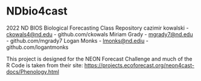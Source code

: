 # NDbio4cast
2022 ND BIOS Biological Forecasting Class Repository
cazimir kowalski - ckowals4@nd.edu - github.com/ckowals
Miriam Grady - mgrady7@nd.edu - github.com/mgrady7
Logan Monks - lmonks@nd.ediu - github.com/logantmonks


This project is designed for the NEON Forecast Challenge and much of the R Code is taken from their site:
https://projects.ecoforecast.org/neon4cast-docs/Phenology.html
